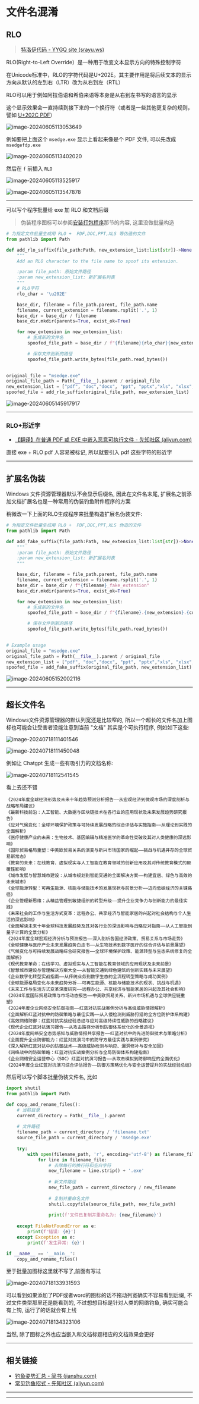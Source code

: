 # 文件名混淆

## RLO

> [特洛伊代码 - YYGQ site (srayu.ws)](https://yygq.srayu.ws/post/trojansource/)

RLO(Right-to-Left Override）是一种用于改变文本显示方向的特殊控制字符

在Unicode标准中，RLO的字符代码是U+202E。其主要作用是将后续文本的显示方向从默认的左到右（LTR）改为从右到左（RTL）

RLO可以用于例如阿拉伯语和希伯来语等本身是从右到左书写的语言的显示

这个显示效果会一直持续到接下来的一个换行符（或者是一些其他更复杂的规则，譬如 [U+202C PDF](https://codepoints.net/U+202C)）

![image-20240605113053649](http://cdn.ayusummer233.top/DailyNotes/202406051131187.png)

例如要把上面这个 `msedge.exe` 显示上看起来像是个 PDF 文件, 可以先改成 `msedgefdp.exe`

![image-20240605113402020](http://cdn.ayusummer233.top/DailyNotes/202406051134342.png)

然后在 `f` 前插入 `RLO`

![image-20240605113525917](http://cdn.ayusummer233.top/DailyNotes/202406051135781.png)

![image-20240605113547878](http://cdn.ayusummer233.top/DailyNotes/202406051348121.png)

---

可以写个程序批量给 exe 加 RLO 和文档后缀

> 伪装程序图标可以参阅[安装打包程序](../安装打包程序/利用Winrar捆绑恶意程序与合法程序.md)那节的内容, 这里没做批量构造

```Python
# 为指定文件批量生成用 RLO +  PDF,DOC,PPT,XLS 等伪造的文件
from pathlib import Path

def add_rlo_suffix(file_path:Path, new_extension_list:list[str])->None:
    """
    Add an RLO character to the file name to spoof its extension.

    :param file_path: 原始文件路径
    :param new_extension_list: 新扩展名列表
    """
    # RLO字符
    rlo_char = '\u202E'

    base_dir, filename = file_path.parent, file_path.name
    filename, current_extension = filename.rsplit('.', 1)
    base_dir = base_dir / filename
    base_dir.mkdir(parents=True, exist_ok=True)

    for new_extension in new_extension_list:
        # 生成新的文件名
        spoofed_file_path = base_dir / f"{filename}{rlo_char}{new_extension[::-1]}.{current_extension}"

        # 保存文件到新的路径
        spoofed_file_path.write_bytes(file_path.read_bytes())
    

original_file = "msedge.exe"
original_file_path = Path(__file__).parent / original_file
new_extension_list = ["pdf", "doc","docx", "ppt", "pptx","xls", "xlsx", "txt"]
spoofed_file = add_rlo_suffix(original_file_path, new_extension_list)
```

![image-20240605145917917](http://cdn.ayusummer233.top/DailyNotes/202406051459543.png)

---

### RLO+形近字

- [【翻译】在普通 PDF 或 EXE 中嵌入恶意可执行文件 - 先知社区 (aliyun.com)](https://xz.aliyun.com/t/14398?time__1311=mqmx9Q0QW4nmD%2FD0Dx2DUEt8DCYmIh3qqx&alichlgref=https%3A%2F%2Fwww.google.com%2F)

直接 exe + RLO pdf 人容易被标记, 所以就要引入 pdf 这些字符的形近字


---

## 扩展名伪装

Windows 文件资源管理器默认不会显示后缀名, 因此在文件名末尾, 扩展名之前添加文档扩展名也是一种常用的伪装钓鱼附件程序的方案

稍微改一下上面的RLO生成程序来批量构造扩展名伪装文件:

```python
# 为指定文件批量生成用 RLO +  PDF,DOC,PPT,XLS 伪造的文件
from pathlib import Path

def add_fake_suffix(file_path:Path, new_extension_list:list[str])->None:
    """
    :param file_path: 原始文件路径
    :param new_extension_list: 新扩展名列表
    """

    base_dir, filename = file_path.parent, file_path.name
    filename, current_extension = filename.rsplit('.', 1)
    base_dir = base_dir / f"{filename}_fake_extension"
    base_dir.mkdir(parents=True, exist_ok=True)

    for new_extension in new_extension_list:
        # 生成新的文件名
        spoofed_file_path = base_dir / f"{filename}.{new_extension}.{current_extension}"

        # 保存文件到新的路径
        spoofed_file_path.write_bytes(file_path.read_bytes())
    

# Example usage
original_file = "msedge.exe"
original_file_path = Path(__file__).parent / original_file
new_extension_list = ["pdf", "doc","docx", "ppt", "pptx","xls", "xlsx", "txt"]
spoofed_file = add_fake_suffix(original_file_path, new_extension_list)
```

![image-20240605152002116](http://cdn.ayusummer233.top/DailyNotes/202406061634777.png)

----

## 超长文件名

Windows文件资源管理器的默认列宽还是比较窄的, 所以一个超长的文件名加上图标也可能会让受害者没能注意到当前 "文档" 其实是个可执行程序, 例如如下这些:

![image-20240718111401546](http://cdn.ayusummer233.top/DailyNotes/202407181114745.png)

![image-20240718111450048](http://cdn.ayusummer233.top/DailyNotes/202407181114204.png)

例如让 Chatgpt 生成一些有吸引力的文档名称:

![image-20240718112541545](http://cdn.ayusummer233.top/DailyNotes/202407181125666.png)

看上去还不错

```
《2024年度全球经济形势及未来十年趋势预测分析报告——从宏观经济到微观市场的深度剖析与战略布局建议》
《最新科技前沿：人工智能、大数据与区块链技术在各行业的应用现状及未来发展趋势研究报告》
《应对气候变化：全球环境保护政策与可持续发展战略的综合评估与实施指南——从理论到实践的全面解析》
《医疗健康产业的未来：生物技术、基因编辑与精准医学的革命性突破及其对人类健康的深远影响》
《国际贸易格局重塑：中美欧贸易关系的演变与新兴市场国家的崛起——挑战与机遇并存的全球贸易新常态》
《教育的未来：在线教育、虚拟现实与人工智能在教育领域的创新应用及其对传统教育模式的颠覆性影响》
《城市发展与智慧城市建设：从城市规划到智能交通的全面解决方案——构建宜居、绿色与高效的未来城市》
《全球能源转型：可再生能源、核能与储能技术的发展现状与前景分析——迈向低碳经济的关键路径》
《企业管理新思维：从精益管理到敏捷组织的转型升级——提升企业竞争力与创新能力的最佳实践》
《未来社会的工作与生活方式变革：远程办公、共享经济与智能家居的兴起对社会结构与个人生活的深远影响》
《全面解读未来十年全球科技发展趋势及其对各行业的深远影响与战略应对指南——从人工智能到量子计算的全景分析》
《2024年度全球宏观经济分析与预测报告——深入剖析各国经济政策、贸易关系与市场走势》
《全球健康与医疗产业未来发展趋势白皮书——从生物技术到数字医疗的综合评估与前景展望》
《气候变化与可持续发展战略综合研究报告——全球环境保护政策、能源转型与生态系统修复的全面解析》
《现代教育革命：在线学习、虚拟现实与人工智能在教育领域的应用现状及未来前景》
《智慧城市建设与管理解决方案大全——从智能交通到绿色建筑的创新实践与未来展望》
《企业数字化转型实战指南——从传统业务到数字生态的全流程转型策略与成功案例》
《全球能源格局变化与未来趋势分析——可再生能源、核能与储能技术的现状、挑战与机遇》
《未来工作与生活方式变革深度研究——远程办公、共享经济与智能家居的兴起及其社会影响》
《2024年度国际贸易政策与市场动态报告——中美欧贸易关系、新兴市场机遇与全球供应链重塑》
《2024年度企业网络安全防御指南——红蓝对抗实战案例分析与高级威胁情报解析》
《全面解析红蓝对抗中的防御策略与最佳实践——从入侵检测到威胁狩猎的全方位防护体系构建》
《高效网络防御：红蓝对抗实战经验总结与应对高级持续性威胁的战略建议》
《现代企业红蓝对抗演习报告——从攻击路径分析到防御体系优化的全景透视》
《2024年度网络安全态势感知与威胁情报共享报告——红蓝对抗中的先进防御技术与策略分析》
《全面提升企业防御能力：红蓝对抗演习中的防守方最佳实践与案例研究》
《深入解析红蓝对抗中的防御战术——高级威胁检测与响应、漏洞修补与安全加固》
《网络战中的防御策略：红蓝对抗实战案例分析与全局防御体系构建指南》
《企业网络安全运营中心（SOC）红蓝对抗演习报告——从攻击模拟到防御响应的全面优化》
《2024年度企业红蓝对抗演习综合评估报告——防御方策略优化与安全运营提升的实战经验总结》
```

然后可以写个脚本批量伪装文件名, 比如

```python
import shutil
from pathlib import Path

def copy_and_rename_files():
    # 当前目录
    current_directory = Path(__file__).parent
    
    # 文件路径
    filename_path = current_directory / 'filename.txt'
    source_file_path = current_directory / 'msedge.exe'
    
    try:
        with open(filename_path, 'r', encoding='utf-8') as filename_file:
            for line in filename_file:
                # 去除每行的换行符和空白字符
                new_filename = line.strip() + '.exe'
                
                # 新文件路径
                new_file_path = current_directory / new_filename
                
                # 复制并重命名文件
                shutil.copyfile(source_file_path, new_file_path)
                
                print(f'文件已复制并重命名为: {new_filename}')
                
    except FileNotFoundError as e:
        print(f'错误: {e}')
    except Exception as e:
        print(f'发生异常: {e}')

if __name__ == '__main__':
    copy_and_rename_files()

```

至于批量加图标这里就不写了,前面有写过

![image-20240718133931593](http://cdn.ayusummer233.top/DailyNotes/202407181341938.png)

可以看到如果添加了PDF或者word的图标的话不拖动列宽确实不容易看到后缀, 不过文件类型那里还是能看到的, 不过想想目标是针对人类的网络钓鱼, 确实可能会有上钩, 运行了的话就会有上线

![image-20240718134323106](http://cdn.ayusummer233.top/DailyNotes/202407181343196.png)

当然, 除了图标之外也应当嵌入和文档标题相应的文档效果会更好

---

## 相关链接

- [钓鱼姿势汇总 - 简书 (jianshu.com)](https://www.jianshu.com/p/dcd250593698)
- [常见钓鱼招式 - 先知社区 (aliyun.com)](https://xz.aliyun.com/t/10339?time__1311=Cqjx2QD%3DiteWqGNDQimOgbtDtt0QtDReOYD)

---













---

